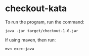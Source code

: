 # checkout-kata

To run the program, run the command:
```
java -jar target/checkout-1.0.jar
```

If using maven, then run:
```
mvn exec:java
```

